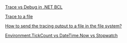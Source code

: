 [Trace vs Debug in .NET BCL](https://stackoverflow.com/questions/179868/trace-vs-debug-in-net-bcl)

[Trace to a file](https://stackoverflow.com/questions/7769085/net-trace-to-a-file-not-working)

[How to send the tracing output to a file in the file system?](https://stackoverflow.com/questions/3279992/how-to-send-the-tracing-output-to-a-file-in-the-file-system)

[Environment.TickCount vs DateTime.Now vs Stopwatch](https://stackoverflow.com/questions/243351/environment-tickcount-vs-datetime-now)
